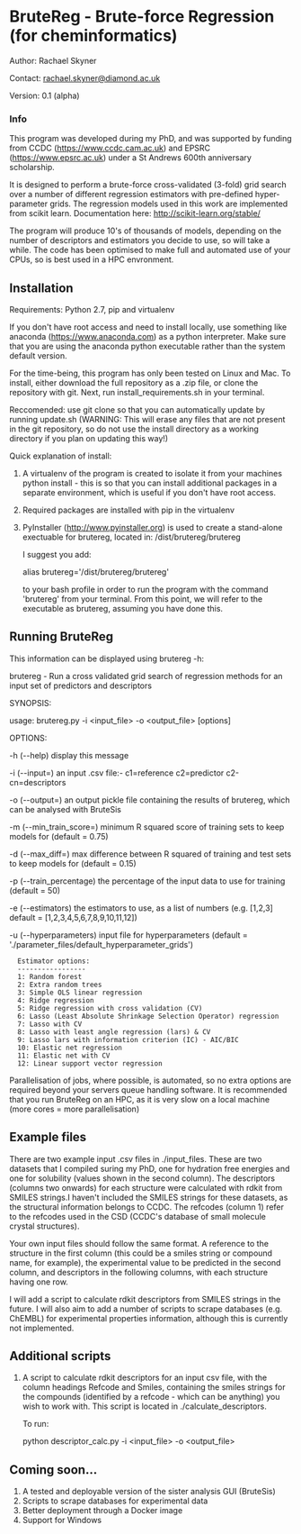 # BruteReg - Brute-force Regression (for cheminformatics)

Author: Rachael Skyner

Contact: rachael.skyner@diamond.ac.uk

Version: 0.1 (alpha)


### Info ###
This program was developed during my PhD, and was supported by funding from CCDC (https://www.ccdc.cam.ac.uk) and EPSRC (https://www.epsrc.ac.uk) under a St Andrews 600th anniversary scholarship.

It is designed to perform a brute-force cross-validated (3-fold) grid search over a number of different regression estimators with pre-defined hyper-parameter grids. The regression models used in this work are implemented from scikit learn. Documentation here: http://scikit-learn.org/stable/

The program will produce 10's of thousands of models, depending on the number of descriptors and estimators you decide to use, so will take a while. The code has been optimised to make full and automated use of your CPUs, so is best used in a HPC envronment.

## Installation ##
Requirements: Python 2.7, pip and virtualenv

If you don't have root access and need to install locally, use something like anaconda (https://www.anaconda.com) as a python interpreter. Make sure that you are using the anaconda python executable rather than the system default version.

For the time-being, this program has only been tested on Linux and Mac. To install, either download the full repository as a .zip file, or clone the repository with git. Next, run install_requirements.sh in your terminal. 

Reccomended: use git clone so that you can automatically update by running update.sh (WARNING: This will erase any files that are not present in the git repository, so do not use the install directory as a working directory if you plan on updating this way!)

Quick explanation of install:
1. A virtualenv of the program is created to isolate it from your machines python install - this is so that you can install additional packages in a separate environment, which is useful if you don't have root access. 
2. Required packages are installed with pip in the virtualenv
3. PyInstaller (http://www.pyinstaller.org) is used to create a stand-alone exectuable for brutereg, located in:
   <path to download>/dist/brutereg/brutereg
   
   I suggest you add:
   
   alias brutereg='<path to download>/dist/brutereg/brutereg'
   
   to your bash profile in order to run the program with the command 'brutereg' from your terminal. From this
   point, we will refer to the executable as brutereg, assuming you have done this.

## Running BruteReg ##
This information can be displayed using brutereg -h:

brutereg - Run a cross validated grid search of regression methods for an input set of predictors and descriptors


SYNOPSIS: 

  usage: brutereg.py -i <input_file> -o <output_file> [options]
  

OPTIONS:

  -h (--help)             display this message
  
  -i (--input=)           an input .csv file:- c1=reference c2=predictor c2-cn=descriptors
  
  -o (--output=)          an output pickle file containing the results of brutereg, which can be analysed with BruteSis
  
  -m (--min_train_score=) minimum R squared score of training sets to keep models for (default = 0.75)
  
  -d (--max_diff=)        max difference between R squared of training and test sets to keep models for (default = 0.15)
  
  -p (--train_percentage) the percentage of the input data to use for training (default = 50)
  
  -e (--estimators)       the estimators to use, as a list of numbers (e.g. [1,2,3] default = [1,2,3,4,5,6,7,8,9,10,11,12])
  
  -u (--hyperparameters)  input file for hyperparameters (default = './parameter_files/default_hyperparameter_grids')
  
  
      Estimator options:
      -----------------
      1: Random forest
      2: Extra random trees
      3: Simple OLS linear regression
      4: Ridge regression
      5: Ridge regression with cross validation (CV)
      6: Lasso (Least Absolute Shrinkage Selection Operator) regression
      7: Lasso with CV
      8: Lasso with least angle regression (lars) & CV
      9: Lasso lars with information criterion (IC) - AIC/BIC
      10: Elastic net regression
      11: Elastic net with CV
      12: Linear support vector regression
  
  Parallelisation of jobs, where possible, is automated, so no extra options are required beyond your servers queue handling software. It is recommended that you run BruteReg on an HPC, as it is very slow on a local machine (more cores = more parallelisation)
  
 ## Example files ## 
 There are two example input .csv files in ./input_files. These are two datasets that I compiled suring my PhD, one for hydration free energies and one for solubility (values shown in the second column). The descriptors (columns two onwards) for each structure were calculated with rdkit from SMILES strings.I haven't included the SMILES strings for these datasets, as the structural information belongs to CCDC. The refcodes (column 1) refer to the refcodes used in the CSD (CCDC's database of small molecule crystal structures).

Your own input files should follow the same format. A reference to the structure in the first column (this could be a smiles string or compound name, for example), the experimental value to be predicted in the second column, and descriptors in the following columns, with each structure having one row.

I will add a script to calculate rdkit descriptors from SMILES strings in the future. I will also aim to add a number of scripts to scrape databases (e.g. ChEMBL) for experimental properties information, although this is currently not implemented.

## Additional scripts ##
1. A script to calculate rdkit descriptors for an input csv file, with the column headings Refcode and Smiles, containing the smiles strings for the compounds (identified by a refcode - which can be anything) you wish to work with. This script is located in ./calculate_descriptors. 

   To run:

   python descriptor_calc.py -i <input_file> -o <output_file>

## Coming soon... ##
1. A tested and deployable version of the sister analysis GUI (BruteSis)
2. Scripts to scrape databases for experimental data
3. Better deployment through a Docker image
4. Support for Windows
